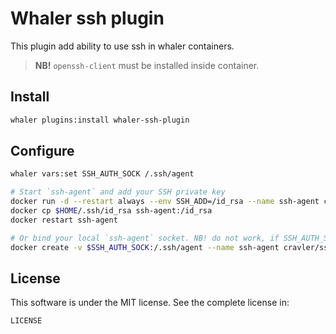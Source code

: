 # Whaler ssh plugin

This plugin add ability to use ssh in whaler containers.

> **NB!** `openssh-client` must be installed inside container.

## Install

```sh
whaler plugins:install whaler-ssh-plugin
```

## Configure

```sh
whaler vars:set SSH_AUTH_SOCK /.ssh/agent

# Start `ssh-agent` and add your SSH private key
docker run -d --restart always --env SSH_ADD=/id_rsa --name ssh-agent cravler/ssh-agent
docker cp $HOME/.ssh/id_rsa ssh-agent:/id_rsa
docker restart ssh-agent

# Or bind your local `ssh-agent` socket. NB! do not work, if SSH_AUTH_SOCK changes
docker create -v $SSH_AUTH_SOCK:/.ssh/agent --name ssh-agent cravler/ssh-agent /bin/true
```

## License

This software is under the MIT license. See the complete license in:

```
LICENSE
```
